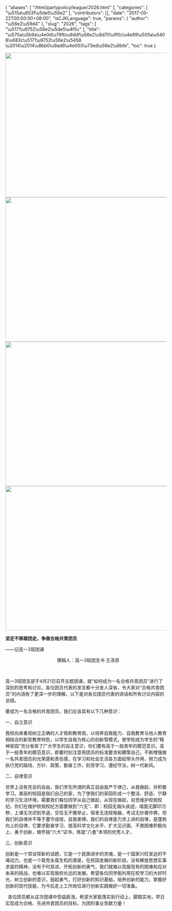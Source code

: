 {
    "aliases": [
        "/html/partypolicy/league/2026.html"
    ],
    "categories": [
        "\u515a\u653f\u5de5\u56e2"
    ],
    "contributors": [],
    "date": "2017-05-22T00:00:00+08:00",
    "isCJKLanguage": true,
    "params": {
        "author": "\u56e2\u59d4"
    },
    "slug": "2026",
    "tags": [
        "\u5171\u9752\u56e2\u5de5\u4f5c"
    ],
    "title": "\u575a\u5b9a\u4e0d\u79fb\u8ddf\u56e2\u8d70\uff0c\u4e89\u505a\u5408\u683c\u5171\u9752\u56e2\u5458 \u2014\u2014\u8bb0\u9ad8\u4e003\u73ed\u56e2\u8bfe",
    "toc": true
}


<img
    src="https://cdn.tfls.online/mirror/full/52e21678d634e13e0205d34b99e3191f07c3430d.jpg"
    style="display:block;margin-left:auto;margin-right:auto;"
    decoding="async"
    fetchpriority="auto"
    loading="lazy"
    height="450"
    width="600"
/>
<img
    src="https://cdn.tfls.online/mirror/full/a1e89dc366ff03d0ed8817f5c127c16315262c95.jpg"
    style="display:block;margin-left:auto;margin-right:auto;"
    decoding="async"
    fetchpriority="auto"
    loading="lazy"
    height="450"
    width="600"
/>
<img
    src="https://cdn.tfls.online/mirror/full/6e3e6055a1500e0d526e1bf598e12bd6e16b76be.jpg"
    style="display:block;margin-left:auto;margin-right:auto;"
    decoding="async"
    fetchpriority="auto"
    loading="lazy"
    height="450"
    width="600"
/>
<img
    src="https://cdn.tfls.online/mirror/full/95285a9ff9b0211710923860ce84df7d642a93d7.jpg"
    style="display:block;margin-left:auto;margin-right:auto;"
    decoding="async"
    fetchpriority="auto"
    loading="lazy"
    height="450"
    width="600"
/>




  





**坚定不移跟团走，争做合格共青团员**




——记高一3班团课




                                         撰稿人：高一3班团支书 王涤菲




   




高一3班团支部于4月21日召开主题团课，就“如何成为一名合格共青团员”进行了深刻的思考和讨论。各位团员代表的发言都十分发人深省，令大家对“合格共青团员”的内涵有了更深一步的理解。以下是对各位团员代表的讲话和所有讨论内容的总结。




要成为一名合格的共青团员，我们应该具有以下几种意识：




一、自立意识




我校向来重视树立正确的人才观和教育观，以培养自我能力、自我教育与他人教育相结合的新型教育特色，以学生自我为核心的创新管模式，使学校成为学生的“精神家园”充分发挥了广大学生的自主意识，你们要有高于一般青年的模范意识。高于一般青年的模范意识，即要时刻注意用团员的标准要求和鞭策自己，不断增强做一名共青团员的光荣感和责任感。在学习和社会生活各方面起带头作用，努力成为执行党的路线、方针、政策，勤奋工作，刻苦学习，遵纪守法，树一代新风。




二、自律意识




世界上没有完全的自由，我们学生所谓的真正自由是严于律己，从我做起，并积极学习。美丽的校园是我们自己的家，为了使我们的家园形成一个整洁、舒适、宁静的学习生活环境，需要我们每位同学从自己做起，从现在做起，自觉维护校规校纪。你们在维护校规校纪方面要做到“六无”、即：校园无烟头痰迹，墙面无脚印污秽，上课无次迟到早退，交往无不雅举止，宿舍无违规电器，考试无抄袭作弊。但我们的自律并不等于墨守成规，自我束缚，我们的自律是力求上进的自律，是蓬勃向上的自律，它要求勤奋学习、提高科学文化水平、扩大见识面、不畏困难积极向上、勇于创新，做怀揣“六大”证书，练就“八套”本领的优秀人才。




三、创新意识




创新是一个常谈常新的话题，它是一个民族进步的灵魂，是一个国家兴旺发达的不竭动力，也是一个政党永葆生机的源泉，在校园发展的新阶段，没有解放思想实事求是的精神，没有于时具进、开拓创新的勇气，我们就难以克服现有的困难和应对未来的挑战，也难以实现我校长远的发展。希望各位同学能利用在校学习的大好时光，树立创新的意识，鼓起勇气，打好创新的知识基础，培养创新的能力，掌握好创新的现代技能，为今后走上工作岗位进行创新实践做好一切准备。  

  各位团员都从这次团课中受益匪浅，希望大家能落实到行动上，脚踏实地，早日实现成为合格、先进共青团员的目标，为团的事业贡献力量！




  





  





  



